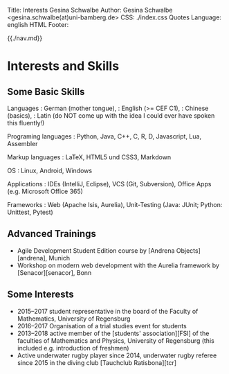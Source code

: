 Title: Interests Gesina Schwalbe
Author: Gesina Schwalbe <gesina.schwalbe(at)uni-bamberg.de>
CSS: ./index.css
Quotes Language: english
HTML Footer: </div>

{{./nav.md}}

# Interests and Skills
## Some Basic Skills
Languages
:	German (mother tongue), 
:	English (>= CEF C1),
:	Chinese (basics), 
:	Latin (do NOT come up with the idea I could ever have spoken this fluently!) 

Programing languages
:	Python, Java, C++, C, R, D, Javascript, Lua, Assembler

Markup languages
:	LaTeX, HTML5 und CSS3, Markdown

OS
:	Linux, Android, Windows

Applications
:   IDEs (IntelliJ, Eclipse), VCS (Git, Subversion), Office Apps (e.g. Microsoft Office 365)

Frameworks
:	Web (Apache Isis, Aurelia), Unit-Testing (Java: JUnit; Python: Unittest, Pytest)

## Advanced Trainings
- Agile Development Student Edition course by [Andrena Objects][andrena], Munich
- Workshop on modern web development with the Aurelia framework by [Senacor][senacor], Bonn

## Some Interests
- 2015–2017 student representative in the board of the Faculty of
  Mathematics, University of Regensburg
- 2016–2017 Organisation of a trial studies event for students
- 2013–2018 active member of the 
  [students' association][FSI]
  of the faculties of Mathematics and Physics, University of Regensburg (this included
  e.g. introduction of freshmen)
- Active underwater rugby player since 2014, underwater rugby
  referee since 2015 in the diving club [Tauchclub Ratisbona][tcr]
